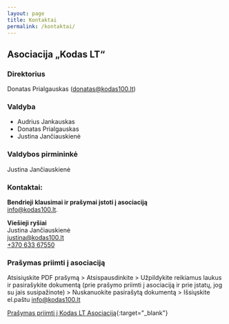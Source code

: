 ```yaml
---
layout: page
title: Kontaktai
permalink: /kontaktai/
---
```


## Asociacija „Kodas LT“

### Direktorius
Donatas Prialgauskas ([donatas@kodas100.lt](mailto:donatas@kodas100.lt "donatas@kodas100.lt"))

### Valdyba
* Audrius Jankauskas 
* Donatas Prialgauskas
* Justina Jančiauskienė

### Valdybos pirmininkė

Justina Jančiauskienė

### Kontaktai:

**Bendrieji klausimai ir prašymai įstoti į asociaciją** <br />
[info@kodas100.lt](mailto:info@kodas100.lt "info@kodas100.lt").

**Viešieji ryšiai**<br />
Justina Jančiauskienė<br />
 [justina@kodas100.lt](mailto:justina@kodas100.lt "justina@kodas100.lt") <br />
 [+370 633 67550](tel:+37063367550 "+370 633 67550")


### Prašymas priimti į asociaciją
Atsisiųskite PDF prašymą > Atsispausdinkite > Užpildykite reikiamus laukus ir pasirašykite dokumentą (prie prašymo priimti į asociaciją ir prie įstatų, jog su jais susipažinote) > Nuskanuokite pasirašytą dokumentą > Išsiųskite el.paštu info@kodas100.lt

[Prašymas priimti į Kodas LT Asociaciją](/downloads/Prašymas-priimti-į-KODAS-LT-asociaciją.pdf "Prašymas priimti į Kodas LT Asociaciją"){:target="_blank"}
